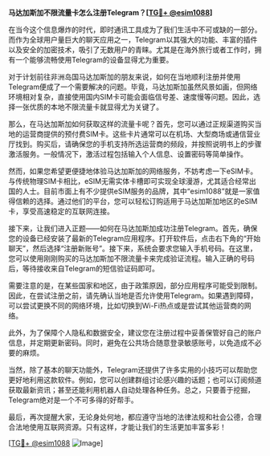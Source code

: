 **马达加斯加不限流量卡怎么注册Telegram？[[TG💪+ @esim1088](https://t.me/s/esim1088)]**

在当今这个信息爆炸的时代，即时通讯工具成为了我们生活中不可或缺的一部分。而作为全球用户量巨大的聊天应用之一，Telegram以其强大的功能、丰富的插件以及安全的加密技术，吸引了无数用户的青睐。尤其是在海外旅行或者工作时，拥有一个能够流畅使用Telegram的设备显得尤为重要。

对于计划前往非洲岛国马达加斯加的朋友来说，如何在当地顺利注册并使用Telegram便成了一个需要解决的问题。毕竟，马达加斯加虽然风景如画，但网络环境相对复杂，直接使用国内SIM卡可能会面临信号差、速度慢等问题。因此，选择一张优质的本地不限流量卡就显得尤为关键了。

那么，在马达加斯加如何获取这样的流量卡呢？首先，您可以通过正规渠道购买当地的运营商提供的预付费SIM卡。这些卡片通常可以在机场、大型商场或通信营业厅找到。购买后，请确保您的手机支持所选运营商的频段，并按照说明书上的步骤激活服务。一般情况下，激活过程包括输入个人信息、设置密码等简单操作。

然而，如果您希望更便捷地体验马达加斯加的网络服务，不妨考虑一下eSIM卡。与传统物理SIM卡相比，eSIM无需实体卡槽即可实现全球漫游，尤其适合经常出国的人士。目前市面上有不少提供eSIM服务的品牌，其中“esim1088”就是一家值得信赖的选择。通过他们的平台，您可以轻松订购适用于马达加斯加地区的eSIM卡，享受高速稳定的互联网连接。

接下来，让我们进入正题——如何在马达加斯加成功注册Telegram。首先，确保您的设备已经安装了最新的Telegram应用程序。打开软件后，点击右下角的“开始聊天”，然后选择“注册新账号”。接下来，系统会要求您输入手机号码。在这里，您可以使用刚刚购买的马达加斯加不限流量卡来完成验证流程。输入正确的号码后，等待接收来自Telegram的短信验证码即可。

需要注意的是，在某些国家和地区，由于政策原因，部分应用程序可能受到限制。因此，在尝试注册之前，请先确认当地是否允许使用Telegram。如果遇到障碍，可以尝试更换不同的网络环境，比如切换到Wi-Fi热点或是尝试其他运营商的网络。

此外，为了保障个人隐私和数据安全，建议您在注册过程中妥善保管好自己的账户信息，并定期更新密码。同时，避免在公共场合随意登录敏感账号，以免造成不必要的麻烦。

当然，除了基本的聊天功能外，Telegram还提供了许多实用的小技巧可以帮助您更好地利用这款软件。例如，您可以创建群组讨论感兴趣的话题；也可以订阅频道获取最新资讯；甚至还能利用机器人自动处理各种任务。总之，只要善于挖掘，Telegram绝对是一个不可多得的好帮手。

最后，再次提醒大家，无论身处何地，都应遵守当地的法律法规和社会公德，合理合法地使用互联网资源。只有这样，才能让我们的生活更加丰富多彩！

[[TG💪+ @esim1088](https://t.me/s/esim1088) ![Image](https://i.postimg.cc/4NQfJmqS/Snipaste-2025-05-13-00-14-12.png)]